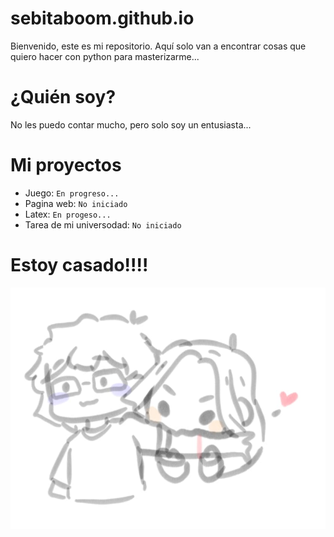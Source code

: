 # sebitaboom.github.io
Bienvenido, este es mi repositorio. Aquí solo van a encontrar cosas que quiero hacer con python para masterizarme... 

# ¿Quién soy?
No les puedo contar mucho, pero solo soy un entusiasta... 

# Mi proyectos
+ Juego: `En progreso...`
+ Pagina web: `No iniciado`
+ Latex: `En progeso...`
+ Tarea de mi universodad: `No iniciado`



# Estoy casado!!!!

![Imagen local](./esposa/Fotoo.jpg)